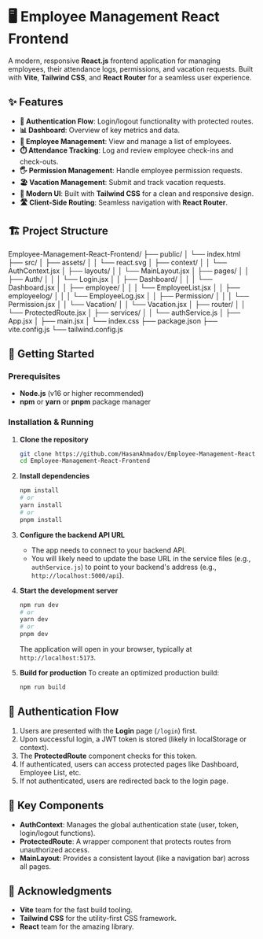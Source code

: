 # 🖥️ Employee Management React Frontend 

A modern, responsive **React.js** frontend application for managing employees, their attendance logs, permissions, and vacation requests. Built with **Vite**, **Tailwind CSS**, and **React Router** for a seamless user experience.

## ✨ Features

- **🔐 Authentication Flow**: Login/logout functionality with protected routes.
- **📊 Dashboard**: Overview of key metrics and data.
- **👥 Employee Management**: View and manage a list of employees.
- **⏱️ Attendance Tracking**: Log and review employee check-ins and check-outs.
- **🖐️ Permission Management**: Handle employee permission requests.
- **🏖️ Vacation Management**: Submit and track vacation requests.
- **🎨 Modern UI**: Built with **Tailwind CSS** for a clean and responsive design.
- **🛣️ Client-Side Routing**: Seamless navigation with **React Router**.

## 🏗️ Project Structure
Employee-Management-React-Frontend/
├── public/
│ └── index.html
├── src/
│ ├── assets/ 
│ │ └── react.svg
│ ├── context/
│ │ └── AuthContext.jsx 
│ ├── layouts/ 
│ │ └── MainLayout.jsx 
│ ├── pages/ 
│ │ ├── Auth/
│ │ │ └── Login.jsx 
│ │ ├── Dashboard/
│ │ │ └── Dashboard.jsx 
│ │ ├── employee/
│ │ │ └── EmployeeList.jsx 
│ │ ├── employeelog/
│ │ │ └── EmployeeLog.jsx 
│ │ ├── Permission/
│ │ │ └── Permission.jsx 
│ │ └── Vacation/
│ │ └── Vacation.jsx 
│ ├── router/ 
│ │ └── ProtectedRoute.jsx 
│ ├── services/ 
│ │ └── authService.js 
│ ├── App.jsx 
│ ├── main.jsx 
│ └── index.css 
├── package.json 
├── vite.config.js 
└── tailwind.config.js 

## 🚀 Getting Started

### Prerequisites

- **Node.js** (v16 or higher recommended)
- **npm** or **yarn** or **pnpm** package manager

### Installation & Running

1.  **Clone the repository**
    ```bash
    git clone https://github.com/HasanAhmadov/Employee-Management-React-Frontend.git
    cd Employee-Management-React-Frontend
    ```

2.  **Install dependencies**
    ```bash
    npm install
    # or
    yarn install
    # or
    pnpm install
    ```

3.  **Configure the backend API URL**
    - The app needs to connect to your backend API.
    - You will likely need to update the base URL in the service files (e.g., `authService.js`) to point to your backend's address (e.g., `http://localhost:5000/api`).

4.  **Start the development server**
    ```bash
    npm run dev
    # or
    yarn dev
    # or
    pnpm dev
    ```
    The application will open in your browser, typically at `http://localhost:5173`.

5.  **Build for production**
    To create an optimized production build:
    ```bash
    npm run build
    ```

## 🔐 Authentication Flow

1.  Users are presented with the **Login** page (`/login`) first.
2.  Upon successful login, a JWT token is stored (likely in localStorage or context).
3.  The **ProtectedRoute** component checks for this token.
4.  If authenticated, users can access protected pages like Dashboard, Employee List, etc.
5.  If not authenticated, users are redirected back to the login page.

## 🧩 Key Components

- **AuthContext**: Manages the global authentication state (user, token, login/logout functions).
- **ProtectedRoute**: A wrapper component that protects routes from unauthorized access.
- **MainLayout**: Provides a consistent layout (like a navigation bar) across all pages.

## 🙏 Acknowledgments

- **Vite** team for the fast build tooling.
- **Tailwind CSS** for the utility-first CSS framework.
- **React** team for the amazing library.
